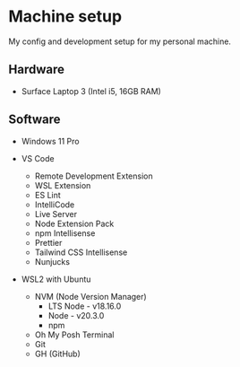 # Machine setup

My config and development setup for my personal machine.

## Hardware

- Surface Laptop 3 (Intel i5, 16GB RAM)

## Software

- Windows 11 Pro
- VS Code

  - Remote Development Extension
  - WSL Extension
  - ES Lint
  - IntelliCode
  - Live Server
  - Node Extension Pack
  - npm Intellisense
  - Prettier
  - Tailwind CSS Intellisense
  - Nunjucks

- WSL2 with Ubuntu
  - NVM (Node Version Manager)
    - LTS Node - v18.16.0
    - Node - v20.3.0
    - npm
  - Oh My Posh Terminal
  - Git
  - GH (GitHub)
